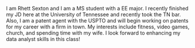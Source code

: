 I am Rhett Sexton and I am a MS student with a EE major. I recently finished my JD here at the University of Tennessee and recently took the TN bar.
Also, I am a patent agent with the USPTO and will begin working on patents for my career with a firm in town. My interests include fitness, video games,
church, and spending time with my wife. I look forward to enhancing my data analyst skills in this class!
